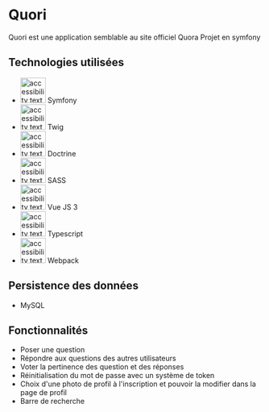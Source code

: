 # Quori

Quori est une application semblable au site officiel Quora
Projet en symfony

## Technologies utilisées
* <img src="https://seeklogo.com/images/S/symfony-logo-AA34C8FC16-seeklogo.com.png" height="50" alt="accessibility text"> Symfony
* <img src="https://twig.symfony.com/images/logo.png" height="50" alt="accessibility text"> Twig
* <img src="https://cdn.icon-icons.com/icons2/2415/PNG/512/doctrine_plain_logo_icon_146548.png" height="50" alt="accessibility text"> Doctrine
* <img src="https://upload.wikimedia.org/wikipedia/commons/thumb/9/96/Sass_Logo_Color.svg/1280px-Sass_Logo_Color.svg.png" height="50" alt="accessibility text"> SASS
* <img src="https://upload.wikimedia.org/wikipedia/commons/thumb/9/95/Vue.js_Logo_2.svg/1184px-Vue.js_Logo_2.svg.png" height="50" alt="accessibility text"> Vue JS 3
* <img src="https://cdn.worldvectorlogo.com/logos/typescript-2.svg" height="50" alt="accessibility text"> Typescript
* <img src="https://raw.githubusercontent.com/webpack/media/master/logo/icon-square-big.png" height="50" alt="accessibility text"> Webpack

## Persistence des données
* MySQL

## Fonctionnalités
* Poser une question
* Répondre aux questions des autres utilisateurs
* Voter la pertinence des question et des réponses
* Réinitialisation du mot de passe avec un système de token
* Choix d'une photo de profil à l'inscription et pouvoir la modifier dans la page de profil
* Barre de recherche